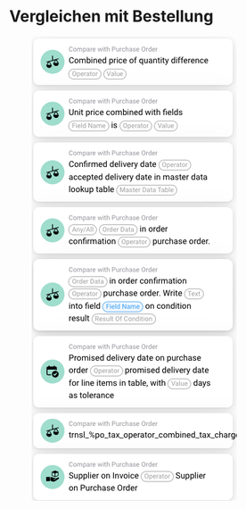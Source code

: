 # Vergleichen mit Bestellung



<figure><img src="../../../.gitbook/assets/image (22).png" alt=""><figcaption></figcaption></figure>
